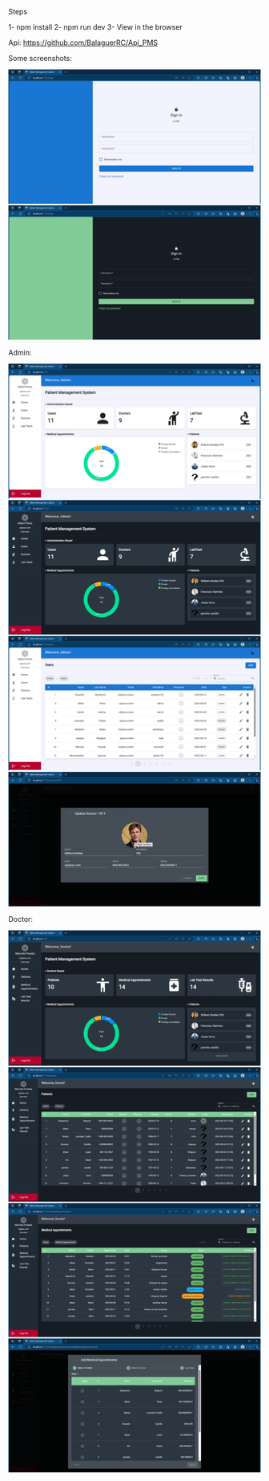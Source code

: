 Steps

1- npm install
2- npm run dev
3- View in the browser

Api: https://github.com/BalaguerRC/Api_PMS

Some screenshots:

![screenshots](screenshots/screen1.png)
![screenshots](screenshots/screen2.png)

Admin:

![screenshots](screenshots/screenAdmin1.png)
![screenshots](screenshots/screenAdmin2.png)
![screenshots](screenshots/screenAdmin3.png)
![screenshots](screenshots/screenAdmin4.png)

Doctor:

![screenshots](screenshots/screenDoctor1.png)
![screenshots](screenshots/screenDoctor2.png)
![screenshots](screenshots/screenDoctor3.png)
![screenshots](screenshots/screenDoctor4.png)

